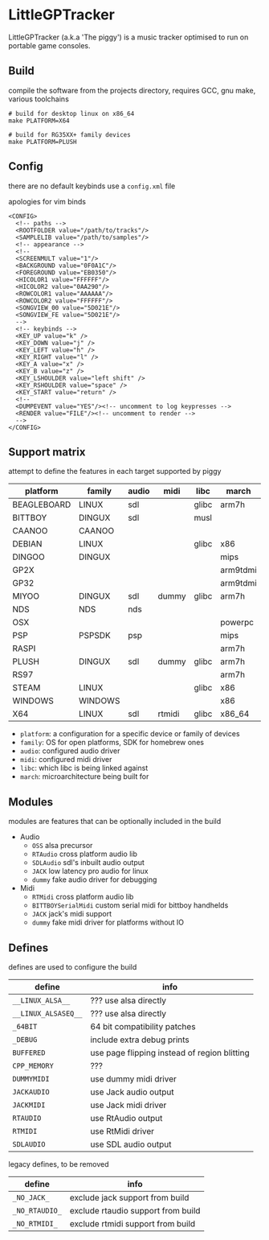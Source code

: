 # LittleGPTracker

LittleGPTracker (a.k.a 'The piggy') is a music tracker optimised to run on portable game consoles.

## Build

compile the software from the projects directory, requires GCC, gnu make, various toolchains

```
# build for desktop linux on x86_64
make PLATFORM=X64

# build for RG35XX+ family devices
make PLATFORM=PLUSH
```

## Config

there are no default keybinds use a `config.xml` file

apologies for vim binds

```
<CONFIG>
  <!-- paths -->
  <ROOTFOLDER value="/path/to/tracks"/>
  <SAMPLELIB value="/path/to/samples"/>
  <!-- appearance -->
  <!--
  <SCREENMULT value="1"/>
  <BACKGROUND value="0F0A1C"/>
  <FOREGROUND value="EB0350"/>
  <HICOLOR1 value="FFFFFF"/>
  <HICOLOR2 value="0AA290"/>
  <ROWCOLOR1 value="AAAAAA"/>
  <ROWCOLOR2 value="FFFFFF"/>
  <SONGVIEW_00 value="5D021E"/>
  <SONGVIEW_FE value="5D021E"/>
  -->
  <!-- keybinds -->
  <KEY_UP value="k" />
  <KEY_DOWN value="j" />
  <KEY_LEFT value="h" />
  <KEY_RIGHT value="l" />
  <KEY_A value="x" />
  <KEY_B value="z" />
  <KEY_LSHOULDER value="left shift" />
  <KEY_RSHOULDER value="space" />
  <KEY_START value="return" />
  <!--
  <DUMPEVENT value="YES"/><!-- uncomment to log keypresses -->
  <RENDER value="FILE"/><!-- uncomment to render -->
  -->
</CONFIG>
```

## Support matrix

attempt to define the features in each target supported by piggy

platform    | family  | audio | midi   | libc  | march
------------|---------|-------|--------|-------|---------
BEAGLEBOARD | LINUX   | sdl   |        | glibc | arm7h
BITTBOY     | DINGUX  | sdl   |        | musl  |
CAANOO      | CAANOO  |       |        |       |
DEBIAN      | LINUX   |       |        | glibc | x86
DINGOO      | DINGUX  |       |        |       | mips
GP2X        |         |       |        |       | arm9tdmi
GP32        |         |       |        |       | arm9tdmi
MIYOO       | DINGUX  | sdl   | dummy  | glibc | arm7h
NDS         | NDS     | nds   |        |       |
OSX         |         |       |        |       | powerpc
PSP         | PSPSDK  | psp   |        |       | mips
RASPI       |         |       |        |       | arm7h
PLUSH       | DINGUX  | sdl   | dummy  | glibc | arm7h
RS97        |         |       |        |       | arm7h
STEAM       | LINUX   |       |        | glibc | x86
WINDOWS     | WINDOWS |       |        |       | x86
X64         | LINUX   | sdl   | rtmidi | glibc | x86_64

* `platform`: a configuration for a specific device or family of devices
* `family`: OS for open platforms, SDK for homebrew ones
* `audio`: configured audio driver
* `midi`: configured midi driver
* `libc`: which libc is being linked against
* `march`: microarchitecture being built for

## Modules

modules are features that can be optionally included in the build

* Audio
    - `OSS` alsa precursor
    - `RTAudio` cross platform audio lib
    - `SDLAudio` sdl's inbuilt audio output
    - `JACK` low latency pro audio for linux
    - `dummy` fake audio driver for debugging
* Midi
    - `RTMidi` cross platform audio lib
    - `BITTBOYSerialMidi` custom serial midi for bittboy handhelds
    - `JACK` jack's midi support
    - `dummy` fake midi driver for platforms without IO

## Defines

defines are used to configure the build

define              | info
--------------------|---------------------------------------------
`__LINUX_ALSA__`    | ??? use alsa directly
`__LINUX_ALSASEQ__` | ??? use alsa directly
`_64BIT`            | 64 bit compatibility patches
`_DEBUG`            | include extra debug prints
`BUFFERED`          | use page flipping instead of region blitting
`CPP_MEMORY`        | ???
`DUMMYMIDI`         | use dummy midi driver
`JACKAUDIO`         | use Jack audio output
`JACKMIDI`          | use Jack midi driver
`RTAUDIO`           | use RtAudio output
`RTMIDI`            | use RtMidi driver
`SDLAUDIO`          | use SDL audio output

legacy defines, to be removed

define              | info
--------------------|---------------------------------------------
`_NO_JACK_`         | exclude jack support from build
`_NO_RTAUDIO_`      | exclude rtaudio support from build
`_NO_RTMIDI_`       | exclude rtmidi support from build
